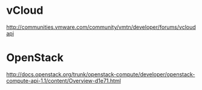# vCloud #

http://communities.vmware.com/community/vmtn/developer/forums/vcloudapi

# OpenStack #

http://docs.openstack.org/trunk/openstack-compute/developer/openstack-compute-api-1.1/content/Overview-d1e71.html